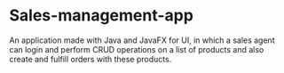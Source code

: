 # Sales-management-app
An application made with Java and JavaFX for UI, in which a sales agent can login and perform CRUD operations on a list of products and also create and fulfill orders with these products.

